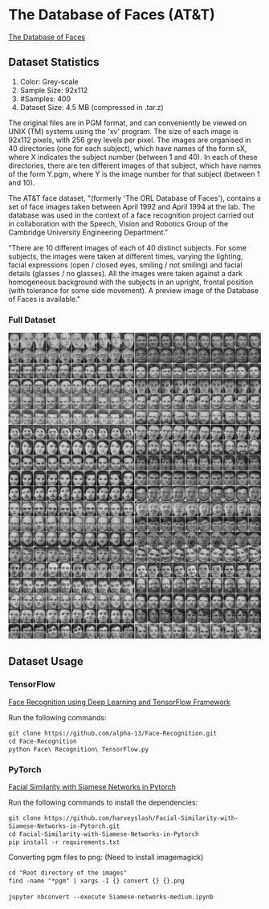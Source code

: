 # The Database of Faces (AT&T)

[The Database of Faces](http://www.cl.cam.ac.uk/research/dtg/attarchive/facedatabase.html)

## Dataset Statistics

1. Color: Grey-scale
2. Sample Size: 92x112
3. \#Samples: 400
4. Dataset Size: 4.5 MB (compressed in .tar.z)


The original files are in PGM format, and can conveniently be viewed on UNIX (TM) systems using the 'xv' program.
The size of each image is 92x112 pixels, with 256 grey levels per pixel. The images are organised in 40 
directories (one for each subject), which have names of the form sX, where X indicates the subject number 
(between 1 and 40). In each of these directories, there are ten different images of that subject, which
have names of the form Y.pgm, where Y is the image number for that subject (between 1 and 10).



The AT&T face dataset, "(formerly 'The ORL Database of Faces'), contains a set of face images taken 
between April 1992 and April 1994 at the lab. The database was used in the context of a face recognition 
project carried out in collaboration with the Speech, Vision and Robotics Group of the Cambridge University 
Engineering Department."

"There are 10 different images of each of 40 distinct subjects. For some subjects, the images were taken at 
different times, varying the lighting, facial expressions (open / closed eyes, smiling / not smiling) and 
facial details (glasses / no glasses). All the images were taken against a dark homogeneous background with 
the subjects in an upright, frontal position (with tolerance for some side movement). A preview image of the 
Database of Faces is available."

### Full Dataset

![ATT Sample](figures/faces.gif)


## Dataset Usage

### TensorFlow
[Face Recognition using Deep Learning and TensorFlow Framework](https://github.com/alpha-13/Face-Recognition)

Run the following commands:

    git clone https://github.com/alpha-13/Face-Recognition.git
    cd Face-Recognition
    python Face\ Recognition\ TensorFlow.py


### PyTorch
[Facial Similarity with Siamese Networks in Pytorch](https://github.com/harveyslash/Facial-Similarity-with-Siamese-Networks-in-Pytorch)

Run the following commands to install the dependencies:

    git clone https://github.com/harveyslash/Facial-Similarity-with-Siamese-Networks-in-Pytorch.git
    cd Facial-Similarity-with-Siamese-Networks-in-Pytorch
    pip install -r requirements.txt

Converting pgm files to png: (Need to install imagemagick)

    cd "Root directory of the images"
    find -name "*pgm" | xargs -I {} convert {} {}.png
    
    jupyter nbconvert --execute Siamese-networks-medium.ipynb